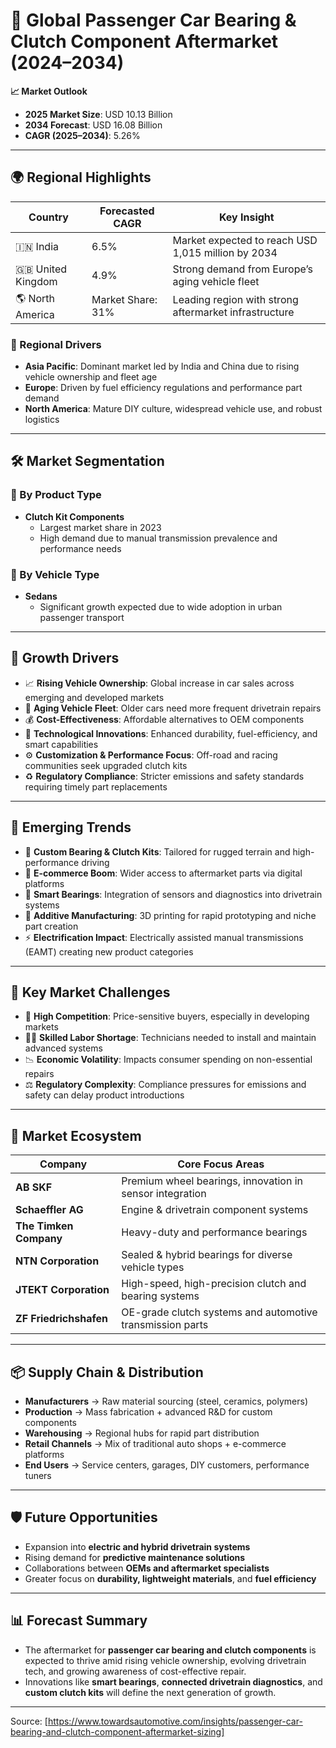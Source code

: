 # 🧰 Global Passenger Car Bearing & Clutch Component Aftermarket (2024–2034)

**📈 Market Outlook**  
- **2025 Market Size**: USD 10.13 Billion  
- **2034 Forecast**: USD 16.08 Billion  
- **CAGR (2025–2034)**: 5.26%

---

## 🌍 Regional Highlights

| Country        | Forecasted CAGR | Key Insight                                           |
|----------------|------------------|--------------------------------------------------------|
| 🇮🇳 India        | 6.5%             | Market expected to reach USD 1,015 million by 2034     |
| 🇬🇧 United Kingdom | 4.9%             | Strong demand from Europe’s aging vehicle fleet        |
| 🌎 North America | Market Share: 31% | Leading region with strong aftermarket infrastructure  |

### 🔹 Regional Drivers

- **Asia Pacific**: Dominant market led by India and China due to rising vehicle ownership and fleet age  
- **Europe**: Driven by fuel efficiency regulations and performance part demand  
- **North America**: Mature DIY culture, widespread vehicle use, and robust logistics

---

## 🛠️ Market Segmentation

### 🔧 By Product Type
- **Clutch Kit Components**  
  - Largest market share in 2023  
  - High demand due to manual transmission prevalence and performance needs

### 🚗 By Vehicle Type
- **Sedans**  
  - Significant growth expected due to wide adoption in urban passenger transport

---

## 🚀 Growth Drivers

- 📈 **Rising Vehicle Ownership**: Global increase in car sales across emerging and developed markets
- 🚙 **Aging Vehicle Fleet**: Older cars need more frequent drivetrain repairs
- 💰 **Cost-Effectiveness**: Affordable alternatives to OEM components
- 🧠 **Technological Innovations**: Enhanced durability, fuel-efficiency, and smart capabilities
- ⚙️ **Customization & Performance Focus**: Off-road and racing communities seek upgraded clutch kits
- ♻️ **Regulatory Compliance**: Stricter emissions and safety standards requiring timely part replacements

---

## 🔮 Emerging Trends

- 🧩 **Custom Bearing & Clutch Kits**: Tailored for rugged terrain and high-performance driving
- 🛒 **E-commerce Boom**: Wider access to aftermarket parts via digital platforms
- 🤖 **Smart Bearings**: Integration of sensors and diagnostics into drivetrain systems
- 🧪 **Additive Manufacturing**: 3D printing for rapid prototyping and niche part creation
- ⚡ **Electrification Impact**: Electrically assisted manual transmissions (EAMT) creating new product categories

---

## 🧠 Key Market Challenges

- 💸 **High Competition**: Price-sensitive buyers, especially in developing markets
- 🧑‍🔧 **Skilled Labor Shortage**: Technicians needed to install and maintain advanced systems
- 📉 **Economic Volatility**: Impacts consumer spending on non-essential repairs
- ⚖️ **Regulatory Complexity**: Compliance pressures for emissions and safety can delay product introductions

---

## 🧩 Market Ecosystem

| Company                | Core Focus Areas                                      |
|------------------------|-------------------------------------------------------|
| **AB SKF**             | Premium wheel bearings, innovation in sensor integration |
| **Schaeffler AG**      | Engine & drivetrain component systems                |
| **The Timken Company** | Heavy-duty and performance bearings                  |
| **NTN Corporation**    | Sealed & hybrid bearings for diverse vehicle types    |
| **JTEKT Corporation**  | High-speed, high-precision clutch and bearing systems |
| **ZF Friedrichshafen** | OE-grade clutch systems and automotive transmission parts |

---

## 📦 Supply Chain & Distribution

- **Manufacturers** → Raw material sourcing (steel, ceramics, polymers)
- **Production** → Mass fabrication + advanced R&D for custom components
- **Warehousing** → Regional hubs for rapid part distribution
- **Retail Channels** → Mix of traditional auto shops + e-commerce platforms
- **End Users** → Service centers, garages, DIY customers, performance tuners

---

## 🛡️ Future Opportunities

- Expansion into **electric and hybrid drivetrain systems**
- Rising demand for **predictive maintenance solutions**
- Collaborations between **OEMs and aftermarket specialists**
- Greater focus on **durability, lightweight materials**, and **fuel efficiency**

---

## 📊 Forecast Summary

- The aftermarket for **passenger car bearing and clutch components** is expected to thrive amid rising vehicle ownership, evolving drivetrain tech, and growing awareness of cost-effective repair.
- Innovations like **smart bearings**, **connected drivetrain diagnostics**, and **custom clutch kits** will define the next generation of growth.

---

Source: [https://www.towardsautomotive.com/insights/passenger-car-bearing-and-clutch-component-aftermarket-sizing]
